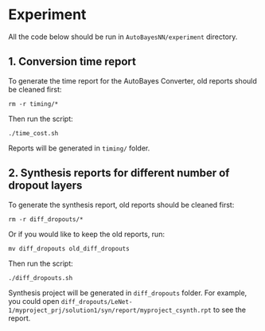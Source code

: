 # Experiment
All the code below should be run in `AutoBayesNN/experiment` directory.

## 1. Conversion time report
To generate the time report for the AutoBayes Converter, old reports should be cleaned first:
```
rm -r timing/*
```
Then run the script:
```
./time_cost.sh
```
Reports will be generated in `timing/` folder.

## 2. Synthesis reports for different number of dropout layers
To generate the synthesis report, old reports should be cleaned first:
```
rm -r diff_dropouts/*
```
Or if you would like to keep the old reports, run:
```
mv diff_dropouts old_diff_dropouts
```
Then run the script:
```
./diff_dropouts.sh
```
Synthesis project will be generated in `diff_dropouts` folder. For example, you could open `diff_dropouts/LeNet-1/myproject_prj/solution1/syn/report/myproject_csynth.rpt` to see the report.
